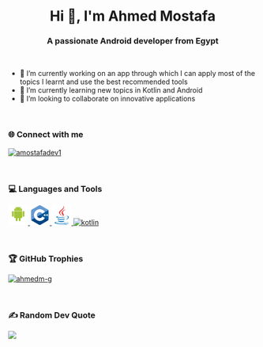 <h1 align="center">Hi 👋, I'm Ahmed Mostafa</h1>
<h3 align="center">A passionate Android developer from Egypt</h3>

<br>

- 🔭 I’m currently working on an app through which I can apply most of the topics I learnt and use the best recommended tools
- 🌱 I’m currently learning new topics in Kotlin and Android
- 👯 I’m looking to collaborate on innovative applications

<br>

<h3 align="left">🌐 Connect with me</h3>
<p align="left">
<a href="https://linkedin.com/in/amostafadev1" target="blank"><img align="center" src="https://raw.githubusercontent.com/rahuldkjain/github-profile-readme-generator/master/src/images/icons/Social/linked-in-alt.svg" alt="amostafadev1" height="30" width="40" /></a>
</p>

<br>

<h3 align="left">💻 Languages and Tools</h3>
<p align="left"> <a href="https://developer.android.com" target="_blank" rel="noreferrer"> <img src="https://raw.githubusercontent.com/devicons/devicon/master/icons/android/android-original-wordmark.svg" alt="android" width="40" height="40"/> </a> <a href="https://www.w3schools.com/cpp/" target="_blank" rel="noreferrer"> <img src="https://raw.githubusercontent.com/devicons/devicon/master/icons/cplusplus/cplusplus-original.svg" alt="cplusplus" width="40" height="40"/> </a> <a href="https://www.java.com" target="_blank" rel="noreferrer"> <img src="https://raw.githubusercontent.com/devicons/devicon/master/icons/java/java-original.svg" alt="java" width="40" height="40"/> </a> <a href="https://kotlinlang.org" target="_blank" rel="noreferrer"> <img src="https://www.vectorlogo.zone/logos/kotlinlang/kotlinlang-icon.svg" alt="kotlin" width="40" height="40"/> </a> </p>

<br>

<h3 align="left">🏆 GitHub Trophies</h3>
<p align="left"> <a href="https://github.com/ryo-ma/github-profile-trophy"><img src="https://github-profile-trophy.vercel.app/?username=ahmedm-g" alt="ahmedm-g" /></a> </p>

<br>

<h3 align="left">✍️ Random Dev Quote</h3>

![](https://quotes-github-readme.vercel.app/api?type=vetical&theme=light)
